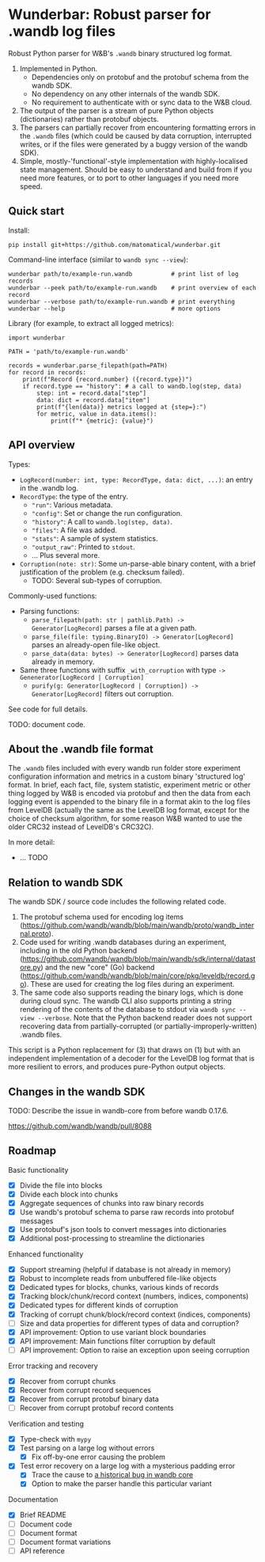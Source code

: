 Wunderbar: Robust parser for .wandb log files
=============================================

Robust Python parser for W&B's `.wandb` binary structured log format.

1. Implemented in Python.
   * Dependencies only on protobuf and the protobuf schema from the wandb SDK.
   * No dependency on any other internals of the wandb SDK.
   * No requirement to authenticate with or sync data to the W&B cloud.
2. The output of the parser is a stream of pure Python objects (dictionaries)
   rather than protobuf objects.
3. The parsers can partially recover from encountering formatting errors in the
   `.wandb` files (which could be caused by data corruption, interrupted
   writes, or if the files were generated by a buggy version of the wandb SDK).
4. Simple, mostly-'functional'-style implementation with highly-localised state
   management. Should be easy to understand and build from if you need more
   features, or to port to other languages if you need more speed.

Quick start
-----------

Install:

```
pip install git+https://github.com/matomatical/wunderbar.git
```

Command-line interface (similar to `wandb sync --view`):

```
wunderbar path/to/example-run.wandb           # print list of log records
wunderbar --peek path/to/example-run.wandb    # print overview of each record
wunderbar --verbose path/to/example-run.wandb # print everything
wunderbar --help                              # more options
```

Library (for example, to extract all logged metrics):

```
import wunderbar

PATH = 'path/to/example-run.wandb'

records = wunderbar.parse_filepath(path=PATH)
for record in records:
    print(f"Record {record.number} ({record.type})")
    if record.type == "history": # a call to wandb.log(step, data)
        step: int = record.data["step"]
        data: dict = record.data["item"]
        print(f"{len(data)} metrics logged at {step=}:")
        for metric, value in data.items():
            print(f"* {metric}: {value}")
```

API overview
------------

Types:

* `LogRecord(number: int, type: RecordType, data: dict, ...)`: an entry in the
  .wandb log.
* `RecordType`: the type of the entry.
  * `"run"`: Various metadata.
  * `"config"`: Set or change the run configuration.
  * `"history"`: A call to `wandb.log(step, data)`.
  * `"files"`: A file was added.
  * `"stats"`: A sample of system statistics.
  * `"output_raw"`: Printed to `stdout`.
  * ... Plus several more.
* `Corruption(note: str)`: Some un-parse-able binary content, with a brief
  justification of the problem (e.g. checksum failed).
  * TODO: Several sub-types of corruption.

Commonly-used functions:

* Parsing functions:
  * `parse_filepath(path: str | pathlib.Path) -> Generator[LogRecord]` parses a
    file at a given path.
  * `parse_file(file: typing.BinaryIO) -> Generator[LogRecord]` parses an
    already-open file-like object.
  * `parse_data(data: bytes) -> Generator[LogRecord]` parses data already in
    memory.
* Same three functions with suffix `_with_corruption` with type `->
  Genenerator[LogRecord | Corruption]`
  * `purify(g: Generator[LogRecord | Corruption]) -> Generator[LogRecord]`
    filters out corruption.

See code for full details.

TODO: document code.

About the .wandb file format
----------------------------

The `.wandb` files included with every wandb run folder store experiment
configuration information and metrics in a custom binary 'structured log'
format. In brief, each fact, file, system statistic, experiment metric or other
thing logged by W&B is encoded via protobuf and then the data from each logging
event is appended to the binary file in a format akin to the log files from
LevelDB (actually the same as the LevelDB log format, except for the choice of
checksum algorithm, for some reason W&B wanted to use the older CRC32 instead
of LevelDB's CRC32C).

In more detail:

* ... TODO

Relation to wandb SDK
---------------------

The wandb SDK / source code includes the following related code.

1. The protobuf schema used for encoding log items
    (https://github.com/wandb/wandb/blob/main/wandb/proto/wandb_internal.proto).
2. Code used for writing .wandb databases during an experiment, including in
   the old Python backend
    (https://github.com/wandb/wandb/blob/main/wandb/sdk/internal/datastore.py)
   and the new "core" (Go) backend
    (https://github.com/wandb/wandb/blob/main/core/pkg/leveldb/record.go).
   These are used for creating the log files during an experiment.
3. The same code also supports reading the binary logs, which is done during
   cloud sync. The wandb CLI also supports printing a string rendering of the
   contents of the database to stdout via `wandb sync --view --verbose`.
   Note that the Python backend reader does not support recovering data from
   partially-corrupted (or partially-improperly-written) .wandb files.

This script is a Python replacement for (3) that draws on (1) but with an
independent implementation of a decoder for the LevelDB log format that is
more resilient to errors, and produces pure-Python output objects.

Changes in the wandb SDK
------------------------

TODO: Describe the issue in wandb-core from before wandb 0.17.6.

https://github.com/wandb/wandb/pull/8088

Roadmap
-------

Basic functionality

* [x] Divide the file into blocks
* [x] Divide each block into chunks
* [x] Aggregate sequences of chunks into raw binary records
* [x] Use wandb's protobuf schema to parse raw records into protobuf messages
* [x] Use protobuf's json tools to convert messages into dictionaries
* [x] Additional post-processing to streamline the dictionaries

Enhanced functionality

* [x] Support streaming (helpful if database is not already in memory)
* [x] Robust to incomplete reads from unbuffered file-like objects
* [x] Dedicated types for blocks, chunks, various kinds of records
* [x] Tracking block/chunk/record context (numbers, indices, components)
* [x] Dedicated types for different kinds of corruption
* [x] Tracking of corrupt chunk/block/record context (indices, components)
* [ ] Size and data properties for different types of data and corruption?
* [x] API improvement: Option to use variant block boundaries
* [x] API improvement: Main functions filter corruption by default
* [ ] API improvement: Option to raise an exception upon seeing corruption

Error tracking and recovery

* [x] Recover from corrupt chunks
* [x] Recover from corrupt record sequences
* [x] Recover from corrupt protobuf binary data
* [ ] Recover from corrupt protobuf record contents

Verification and testing

* [x] Type-check with `mypy`
* [x] Test parsing on a large log without errors
  * [x] Fix off-by-one error causing the problem
* [x] Test error recovery on a large log with a mysterious padding error
  * [x] Trace the cause to [a historical bug in wandb core](https://github.com/wandb/wandb/pull/8088)
  * [x] Option to make the parser handle this particular variant

Documentation

* [x] Brief README
* [ ] Document code
* [ ] Document format
* [ ] Document format variations
* [ ] API reference
